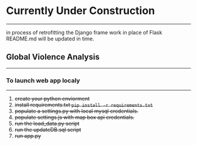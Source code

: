 # Currently Under Construction
---
in process of retrofitting the Django frame work 
in place of Flask README.md will be updated in time.

## Global Violence Analysis
---

### To launch web app localy
---
1. ~~create your python enviorment~~
2. ~~install requirements.txt `pip install -r requirements.txt`~~
3. ~~populate a settings.py with local mysql credentials.~~
4. ~~populate settings.js with map box api credentials.~~
5. ~~run the load_data.py script~~
6. ~~run the updateDB.sql script~~
7. ~~run app.py~~
